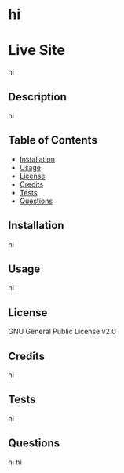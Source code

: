 # hi


# Live Site
hi


## Description 
hi


## Table of Contents

* [Installation](#installation)
* [Usage](#usage)
* [License](#license)
* [Credits](#credits)
* [Tests](#tests)
* [Questions](#questions)


## Installation
hi


## Usage 
hi


## License
GNU General Public License v2.0


## Credits
hi


## Tests
hi


## Questions
hi
hi
